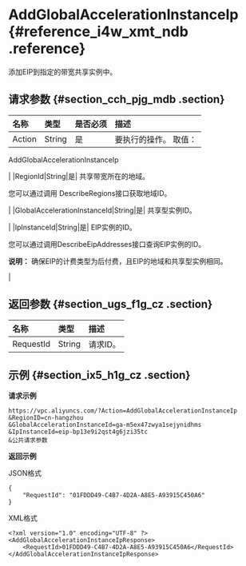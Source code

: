 # AddGlobalAccelerationInstanceIp {#reference_i4w_xmt_ndb .reference}

添加EIP到指定的带宽共享实例中。

## 请求参数 {#section_cch_pjg_mdb .section}

|名称|类型|是否必须|描述|
|:-|:-|:---|:-|
|Action|String|是| 要执行的操作。 取值：

 AddGlobalAccelerationInstanceIp

 |
|RegionId|String|是| 共享带宽所在的地域。

 您可以通过调用 DescribeRegions接口获取地域ID。

 |
|GlobalAccelerationInstanceId|String|是| 共享型实例ID。

 |
|IpInstanceId|String|是| EIP实例的ID。

 您可以通过调用DescribeEipAddresses接口查询EIP实例的ID。

**说明：** 确保EIP的计费类型为后付费，且EIP的地域和共享型实例相同。

 |

## 返回参数 {#section_ugs_f1g_cz .section}

|名称|类型|描述|
|:-|:-|:-|
|RequestId|String|请求ID。|

## 示例 {#section_ix5_h1g_cz .section}

**请求示例**

``` {#createVPCpub}
https://vpc.aliyuncs.com/?Action=AddGlobalAccelerationInstanceIp
&RegionID=cn-hangzhou
&GlobalAccelerationInstanceId=ga-m5ex47zwya1sejynidhms
&IpInstanceId=eip-bp13e9i2qst4g6jzi35tc
&公共请求参数
```

**返回示例**

JSON格式

```
{
    "RequestId": "01FDDD49-C4B7-4D2A-A8E5-A93915C450A6"
}
```

XML格式

```
<?xml version="1.0" encoding="UTF-8" ?>
<AddGlobalAccelerationInstanceIpResponse>
    <RequestId>01FDDD49-C4B7-4D2A-A8E5-A93915C450A6</RequestId>
</AddGlobalAccelerationInstanceIpResponse>
```

